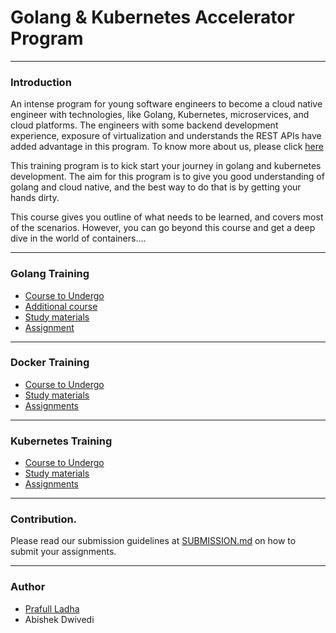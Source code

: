 # Golang & Kubernetes Accelerator Program 
---
### Introduction

An intense program for young software engineers to become a cloud native engineer with technologies, like Golang, Kubernetes, microservices, and cloud platforms. The engineers with some backend development experience, exposure of virtualization and understands the REST APIs have added advantage in this program. 
To know more about us, please click [here](https://www.velotio.com/cloud-native-accelerator-program)

This training program is to kick start your journey in golang and kubernetes development. The aim for this program is to give you
good understanding of golang and cloud native, and the best way to do that is by getting your hands dirty.

This course gives you outline of what needs to be learned, and covers most of the scenarios. However, you can go beyond this
course and get a deep dive in the world of containers....

---

### Golang Training

- [Course to Undergo](https://www.youtube.com/watch?v=YS4e4q9oBaU)
- [Additional course](https://www.udemy.com/course/go-the-complete-developers-guide/?ranMID=39197&ranEAID=JVFxdTr9V80&ranSiteID=JVFxdTr9V80-lbOVF3Q_nKg.LLYxMkWLLg&LSNPUBID=JVFxdTr9V80&utm_source=aff-campaign&utm_medium=udemyads)
- [Study materials](https://github.com/velotio-tech/go-k8s-training/blob/main/golang/StudyMaterials.md)  
- [Assignment](https://github.com/velotio-tech/go-k8s-training/blob/main/golang/Assignments.md)

---

### Docker Training

- [Course to Undergo](https://www.udemy.com/course/learn-docker/)
- [Study materials](https://github.com/velotio-tech/go-k8s-training/blob/main/docker/StudyMaterials.md)
- [Assignments](https://github.com/velotio-tech/go-k8s-training/blob/main/docker/Assignments.md)

---

### Kubernetes Training

- [Course to Undergo](https://www.udemy.com/course/certified-kubernetes-application-developer/)
- [Study materials](https://github.com/velotio-tech/go-k8s-training/blob/main/kubernetes/StudyMaterials.md)
- [Assignments](https://github.com/velotio-tech/go-k8s-training/blob/main/kubernetes/Assignments.md)

---

### Contribution.

Please read our submission guidelines at [SUBMISSION.md](https://github.com/velotio-tech/go-k8s-training/blob/main/SUBMISSION.md) on how to submit your assignments. 

---

### Author

- [Prafull Ladha](https://github.com/prafull01)
- Abishek Dwivedi
